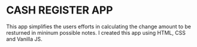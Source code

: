 # CASH REGISTER APP
 
 This app simplifies the users efforts in calculating the change amount to be resturned in mininum possible notes. I created this app using HTML, CSS and Vanilla JS.
